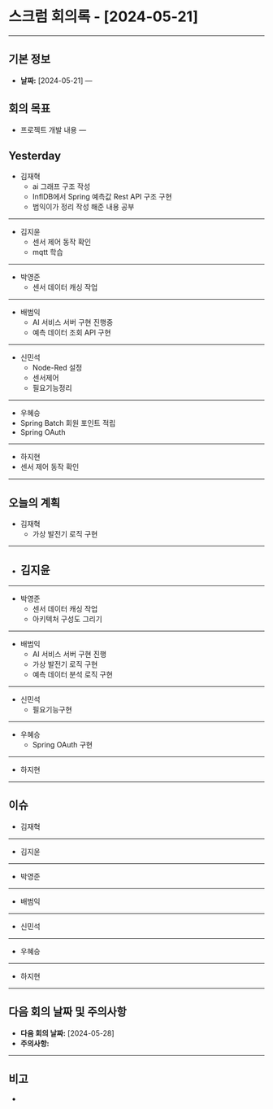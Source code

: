 # 스크럼 회의록 - [2024-05-21] 
---

## 기본 정보
- **날짜:** [2024-05-21]
—

## 회의 목표
- 프로젝트 개발 내용
—


## Yesterday
- 김재혁
	- ai 그래프 구조 작성
	- InflDB에서 Spring 예측값 Rest API 구조 구현
 	- 범익이가 정리 작성 해준 내용 공부

---
- 김지윤
	- 센서 제어 동작 확인
	- mqtt 학습

---
- 박영준 
	- 센서 데이터 캐싱 작업

---
- 배범익 
	- AI 서비스 서버 구현 진행중
	- 예측 데이터 조회 API 구현
--- 
- 신민석
	- Node-Red 설정
	- 센서제어
	- 필요기능정리

---
- 우혜승
- Spring Batch 회원 포인트 적립
- Spring OAuth
---
- 하지현 
- 센서 제어 동작 확인

---

## 오늘의 계획
- 김재혁
	- 가상 발전기 로직 구현
---
- 김지윤
	- 

---
- 박영준
	- 센서 데이터 캐싱 작업
	- 아키텍처 구성도 그리기
---
- 배범익
	- AI 서비스 서버 구현 진행
	- 가상 발전기 로직 구현
	- 예측 데이터 분석 로직 구현
---
- 신민석
	- 필요기능구현
---
- 우혜승 
	- Spring OAuth 구현

---
- 하지현

 ---

## 이슈
- 김재혁

---
- 김지윤

---
- 박영준
	
---

- 배범익

--- 	
- 신민석

---
- 우혜승 

---
- 하지현

---

## 다음 회의 날짜 및 주의사항

- **다음 회의 날짜:** [2024-05-28]
- **주의사항:**

---
## 비고
- 
